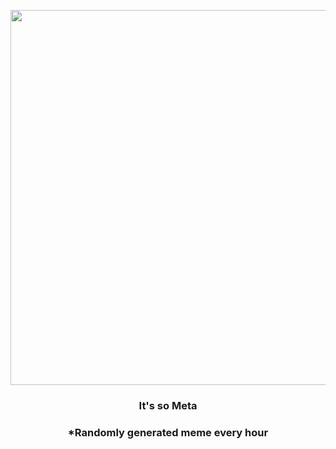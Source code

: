 <p align="center">
        <img src="https://i.redd.it/y5xh3ebrdan91.gif" width="600" height="600">
        </p>
        <h3 align="center">It's so Meta</h3>
        <h3 align="center">*Randomly generated meme every hour</h3>
    
